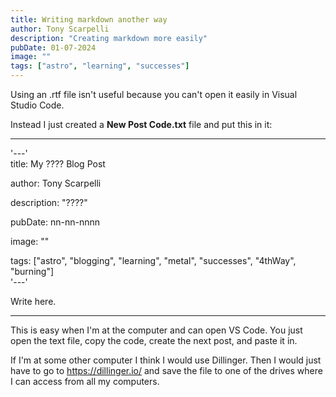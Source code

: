 ```yaml
---
title: Writing markdown another way
author: Tony Scarpelli
description: "Creating markdown more easily"
pubDate: 01-07-2024
image: ""
tags: ["astro", "learning", "successes"]
---
```


Using an .rtf file isn't useful because you can't open it easily in Visual Studio Code.

Instead I just created a **New Post Code.txt** file and put this in it:

---------------------------------------------------------
'---' <br>
title: My ???? Blog Post

author: Tony Scarpelli

description: "????"

pubDate: nn-nn-nnnn

image: ""

tags: ["astro", "blogging", "learning", "metal", "successes", "4thWay", "burning"]<br>
'---'

<!-- For images in post ![Topology](./TopologyD.png) -->

Write here.

---------------------------------------------------------

This is easy when I'm at the computer and can open VS Code. You just open the text file, copy the code, create the next post, and paste it in.

If I'm at some other computer I think I would use Dillinger.
Then I would just have to go to https://dillinger.io/ and save the file to one of the drives where I can access from all my computers.

